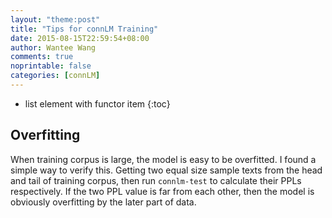 ```yaml
---
layout: "theme:post"
title: "Tips for connLM Training"
date: 2015-08-15T22:59:54+08:00
author: Wantee Wang
comments: true
noprintable: false
categories: [connLM]
---
```



* list element with functor item
{:toc}

<!-- more -->

## Overfitting

When training corpus is large, the model is easy to be overfitted. I found a simple way to verify this. Getting two equal size sample texts from the head and tail of training corpus, then run `connlm-test` to calculate their PPLs respectively. If the two PPL value is far from each other, then the model is obviously overfitting by the later part of data.
